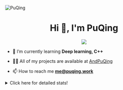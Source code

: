 ![PuQing](https://user-images.githubusercontent.com/27223114/171565019-9a56fae6-b08b-421f-99db-7e830da42371.png)

<h1 align="center">Hi 👋, I'm PuQing</h1>

<p align="center">
  <img src="https://github-widgetbox.vercel.app/api/profile?username=AndPuQing&data=followers,repositories,stars,commits"/>
</p>

- 🌱 I’m currently learning **Deep learning, C++**

- 👨‍💻 All of my projects are available at [AndPuQing](https://github.com/AndPuQing)

- 📫 How to reach me **me@puqing.work**

<details>
<summary>Click here for detailed stats!</summary>

<!--START_SECTION:waka-->
**I'm a Night 🦉** 

```text
🌞 Morning    34 commits     ██░░░░░░░░░░░░░░░░░░░░░░░   10.56% 
🌆 Daytime    116 commits    █████████░░░░░░░░░░░░░░░░   36.02% 
🌃 Evening    118 commits    █████████░░░░░░░░░░░░░░░░   36.65% 
🌙 Night      54 commits     ████░░░░░░░░░░░░░░░░░░░░░   16.77%

```


📊 **This Week I Spent My Time On** 

```text
💬 Programming Languages: 
Python                   11 hrs 48 mins      ███████████████████░░░░░░   77.9% 
Jupyter Notebook         1 hr 56 mins        ███░░░░░░░░░░░░░░░░░░░░░░   12.78% 
Other                    30 mins             ░░░░░░░░░░░░░░░░░░░░░░░░░   3.32% 
JavaScript               23 mins             ░░░░░░░░░░░░░░░░░░░░░░░░░   2.63% 
C++                      13 mins             ░░░░░░░░░░░░░░░░░░░░░░░░░   1.47%

🔥 Editors: 
PyCharm                  7 hrs 58 mins       █████████████░░░░░░░░░░░░   52.62% 
VS Code                  7 hrs 10 mins       ███████████░░░░░░░░░░░░░░   47.38%

💻 Operating System: 
Windows                  10 hrs 1 min        ████████████████░░░░░░░░░   66.14% 
Linux                    4 hrs 54 mins       ████████░░░░░░░░░░░░░░░░░   32.39% 
WSL                      13 mins             ░░░░░░░░░░░░░░░░░░░░░░░░░   1.47%

```


<!--END_SECTION:waka-->
</details>

